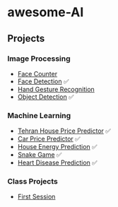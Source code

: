 # awesome-AI

## Projects

### Image Processing

- [Face Counter](./Image%20Processing/Face%20Counter/)
- [Face Detection](./Image%20Processing/Face%20Detection/) ✅
- [Hand Gesture Recognition](./Image%20Processing/Hand%20Gesture%20Recognition/)
- [Object Detection](./Image%20Processing/Object%20Detection/) ✅

### Machine Learning

- [Tehran House Price Predictor](./Machine%20Learning/airbnb/) ✅
- [Car Price Predictor](./Machine%20Learning/Car%20Price/) ✅
- [House Energy Prediction](./Machine%20Learning/Smart%20Home%20Energy%20Management%20System/) ✅
- [Snake Game](./Machine%20Learning/snake%20game%20automatic%20player/) ✅
- [Heart Disease Prediction](./Machine%20Learning/Heart%20Disease%20Prediction/) ✅

### Class Projects

- [First Session](./Machine%20Learning/Class%20Project/Session%201/)
